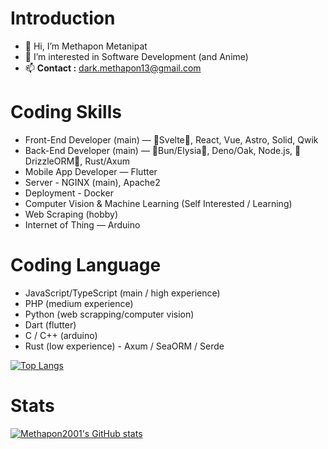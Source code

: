 # Introduction

- 👋 Hi, I’m Methapon Metanipat
- 👀 I’m interested in Software Development (and Anime)
- 📫 **Contact :** dark.methapon13@gmail.com

# Coding Skills
- Front-End Developer (main) — :sparkling_heart:Svelte:sparkling_heart:, React, Vue, Astro, Solid, Qwik
- Back-End Developer (main) — :sparkling_heart:Bun/Elysia:sparkling_heart:, Deno/Oak, Node.js, :sparkling_heart:DrizzleORM:sparkling_heart:, Rust/Axum
- Mobile App Developer — Flutter
- Server - NGINX (main), Apache2
- Deployment - Docker
- Computer Vision & Machine Learning (Self Interested / Learning)
- Web Scraping (hobby)
- Internet of Thing — Arduino

# Coding Language
- JavaScript/TypeScript (main / high experience)
- PHP (medium experience)
- Python (web scrapping/computer vision)
- Dart (flutter)
- C / C++ (arduino)
- Rust (low experience) - Axum / SeaORM / Serde

[![Top Langs](https://github-readme-stats.vercel.app/api/top-langs/?username=methapon2001&theme=tokyonight&layout=compact&langs_count=10)](https://github.com/anuraghazra/github-readme-stats)

# Stats
[![Methapon2001's GitHub stats](https://github-readme-stats.vercel.app/api?username=methapon2001&theme=tokyonight)](https://github.com/anuraghazra/github-readme-stats)
<!---
Methapon2001/Methapon2001 is a ✨ special ✨ repository because its `README.md` (this file) appears on your GitHub profile.
You can click the Preview link to take a look at your changes.
--->
